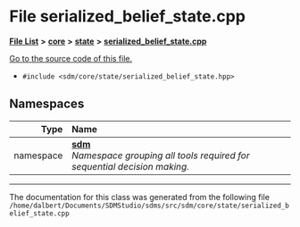 
<NavBar active_item_id="2"/>

# File serialized\_belief\_state.cpp


[**File List**](files.md) **>** [**core**](dir_92216a09053680f71034e5e26026ee62.md) **>** [**state**](dir_d0d8dc666ec4ca9b544d63f25347f269.md) **>** [**serialized\_belief\_state.cpp**](serialized__belief__state_8cpp.md)

[Go to the source code of this file.](serialized__belief__state_8cpp_source.md)



* `#include <sdm/core/state/serialized_belief_state.hpp>`









## Namespaces

| Type | Name |
| ---: | :--- |
| namespace | [**sdm**](namespacesdm.md) <br>_Namespace grouping all tools required for sequential decision making._  |















------------------------------
The documentation for this class was generated from the following file `/home/dalbert/Documents/SDMStudio/sdms/src/sdm/core/state/serialized_belief_state.cpp`